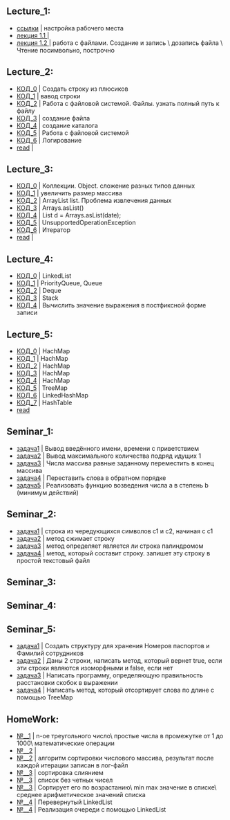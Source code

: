 ## Lecture_1:
- [ссылки](/1_Lecture/%D1%81%D1%81%D1%8B%D0%BB%D0%BA%D0%B8.md) | настройка рабочего места
- [лекция 1.1 ](/1_Lecture/program.java)  |
- [лекция 1.2 ](/1_Lecture/program2.java) | работа с файлами. Создание и запись \ дозапись файла \ Чтение посимвольно, построчно

## Lecture_2:
- [КОД_0](/Lecture_2/program.java)  | Создать строку из плюсиков 
- [КОД_1](/Lecture_2/program1.java) | вавод строки
- [КОД_2](/Lecture_2/program2.java) | Работа с файловой системой. Файлы. узнать полный путь к файлу
- [КОД_3](/Lecture_2/program3.java) | создание файла
- [КОД_4](/Lecture_2/program4.java) | создание каталога
- [КОД_5](/Lecture_2/program5.java) | Работа с файловой системой
- [КОД_6](/Lecture_2/program6.java) | Логирование
- [read](/Lecture_2/read.md) |

## Lecture_3:
- [КОД_0](/Lecture_3/program.java)  | Коллекции. Object. сложение разных типов данных
- [КОД_1](/Lecture_3/program1.java) | увеличить размер массива
- [КОД_2](/Lecture_3/program2.java) | ArrayList list. Проблема извлечения данных
- [КОД_3](/Lecture_3/program3.java) | Arrays.asList()
- [КОД_4](/Lecture_3/program4.java) | List<StringBuilder> d = Arrays.asList(date);
- [КОД_5](/Lecture_3/program5.java) | UnsupportedOperationException
- [КОД_6](/Lecture_3/program6.java) | Итератор
- [read](/Lecture_3/read.md) |

## Lecture_4:
- [КОД_0](/Lecture_4/program.java)  | LinkedList
- [КОД_1](/Lecture_4/program1.java) | PriorityQueue, Queue
- [КОД_2](/Lecture_4/program2.java) | Deque
- [КОД_3](/Lecture_4/program3.java) | Stack
- [КОД_4](/Lecture_4/program4.java) | Вычислить значение выражения в постфиксной форме записи

## Lecture_5:
- [КОД_0](/Lecture_5/program.java)   | HachMap
- [КОД_1](/Lecture_5/program1.java)  | HachMap
- [КОД_2](/Lecture_5/program2.java)  | HachMap
- [КОД_3](/Lecture_5/program3.java)  | HachMap
- [КОД_4](/Lecture_5/program4.java)  | HachMap
- [КОД_5](/Lecture_5/program5.java)  | TreeMap
- [КОД_6](/Lecture_5/program6.java)  | LinkedHashMap
- [КОД_7](/Lecture_5/program7.java)  | HashTable
- [read](/Lecture_5/read.md)







## Seminar_1:
- [задача1](/Seminar_1/program.java)  | Вывод введённого имени, времени с приветствием
- [задача2](/Seminar_1/program1.java) | Вывод максимального количества подряд идущих 1
- [задача3](/Seminar_1/program2.java) | Числа массива равные заданному переместить в конец массива
- [задача4](/Seminar_1/program3.java) | Переставить слова в обратном порядке
- [задача5](/Seminar_1/program4.java) | Реализовать функцию возведения числа а в степень b (минимум действий)

## Seminar_2:
- [задача1](/Seminar_2/program.java)  | строка из чередующихся символов c1 и c2, начиная с c1
- [задача2](/Seminar_2/program2.java) | метод сжимает строку
- [задача3](/Seminar_2/program3.java) | метод определяет является ли строка палиндромом
- [задача4](/Seminar_2/program4.java) | метод, который составит строку. запишет эту строку в простой текстовый файл


## Seminar_3:
## Seminar_4:

## Seminar_5:
- [задача1](/Seminar_5/program.java)   | Создать структуру для хранения Номеров паспортов и Фамилий сотрудников
- [задача2](/Seminar_5/program1.java)  | Даны 2 строки, написать метод, который вернет true, если эти строки являются изоморфными и false, если нет
- [задача3](/Seminar_5/program2.java)  | Написать программу, определяющую правильность расстановки скобок в выражении
- [задача4](/Seminar_5/program3.java)  | Написать метод, который отсортирует слова по длине с помощью TreeMap

## HomeWork:

- [№__1](/Seminar_2/program.java)  | n-ое треугольного число\ простые числа в промежутке от 1 до 1000\ математические операции
- [№__2](/Seminar_2/program2.java) |
- [№__2](/Seminar_2/program3.java) | алгоритм сортировки числового массива, результат после каждой итерации записан в лог-файл
- [№__3](/Seminar_2/program4.java) | сортировка слиянием
- [№__3](/Seminar_2/program5.java) | список без четных чисел
- [№__3](/Seminar_2/program6.java) | Сортирует его по возрастанию\ min max значение в списке\ среднее арифметическое значений списка
- [№__4](/Seminar_2/program7.java) | Перевернутый LinkedList
- [№__4](/Seminar_2/program8.java) | Реализация очереди с помощью LinkedList